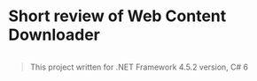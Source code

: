 <H1>Short review of Web Content Downloader</H1> 


```C#
```

> This project written for .NET Framework 4.5.2 version, C# 6